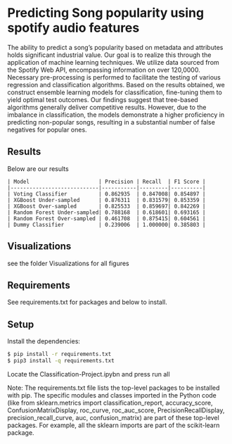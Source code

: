 # Predicting Song popularity using spotify audio features

The ability to predict a song’s popularity based on metadata and attributes holds significant industrial value. Our goal is to realize this through the application of machine learning techniques. We utilize data sourced from the Spotify Web API, encompassing information on over 120,0000. Necessary pre-processing is performed to facilitate the testing of various regression and classification algorithms. Based on the results obtained, we construct ensemble learning models for classification, fine-tuning them to yield optimal test outcomes. Our findings suggest that tree-based algorithms generally deliver competitive results. However, due to the imbalance in classification, the models demonstrate a higher proficiency in predicting non-popular songs, resulting in a substantial number of false negatives for popular ones.

## Results
Below are our results

```
| Model                      | Precision | Recall  | F1 Score |
|----------------------------|-----------|---------|----------|
| Voting Classifier          | 0.862935  | 0.847008| 0.854897 |
| XGBoost Under-sampled      | 0.876311  | 0.831579| 0.853359 |
| XGBoost Over-sampled       | 0.825533  | 0.859697| 0.842269 |
| Random Forest Under-sampled| 0.788168  | 0.618601| 0.693165 |
| Random Forest Over-sampled | 0.461708  | 0.875415| 0.604561 |
| Dummy Classifier           | 0.239006  | 1.000000| 0.385803 |

```

## Visualizations
see the folder Visualizations for all figures

## Requirements

See requirements.txt for packages and below to install.

## Setup

Install the dependencies:

```bash
$ pip install -r requirements.txt
$ pip3 install -q requirements.txt
```

Locate the Classification-Project.ipybn and press run all

Note: The requirements.txt file lists the top-level packages to be installed with pip. The specific modules and classes imported in the Python code (like from sklearn.metrics import classification_report, accuracy_score, ConfusionMatrixDisplay, roc_curve, roc_auc_score, PrecisionRecallDisplay, precision_recall_curve, auc, confusion_matrix) are part of these top-level packages. For example, all the sklearn imports are part of the scikit-learn package.